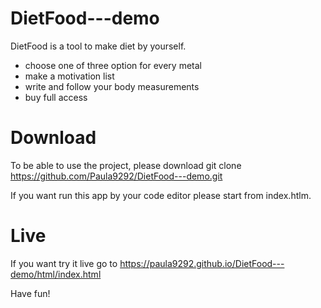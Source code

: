 # DietFood---demo
DietFood is a tool to make diet by yourself.

- choose one of three option for every metal
- make a motivation list
- write and follow your body measurements
- buy full access

# Download

To be able to use the project, please download git clone https://github.com/Paula9292/DietFood---demo.git

If you want run this app by your code editor please start from index.htlm.

# Live
If you want try it live go to https://paula9292.github.io/DietFood---demo/html/index.html

Have fun!
